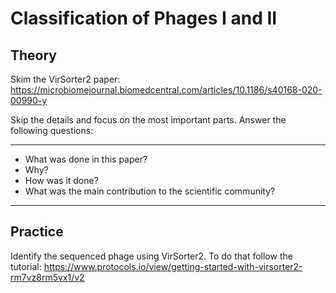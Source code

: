 # Classification of Phages I and II

## Theory

Skim the VirSorter2 paper: https://microbiomejournal.biomedcentral.com/articles/10.1186/s40168-020-00990-y

Skip the details and focus on the most important parts. Answer the following questions:

----

- What was done in this paper?
- Why?
- How was it done?
- What was the main contribution to the scientific community?

----

## Practice 

Identify the sequenced phage using VirSorter2. To do that follow the tutorial: https://www.protocols.io/view/getting-started-with-virsorter2-rm7vz8rm5vx1/v2
